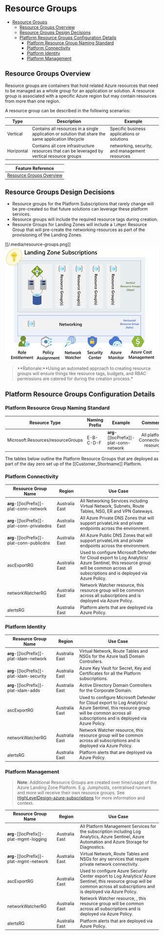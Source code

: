 # Resource Groups

- [Resource Groups](#resource-groups)
  - [Resource Groups Overview](#resource-groups-overview)
  - [Resource Groups Design Decisions](#resource-groups-design-decisions)
  - [Platform Resource Groups Configuration Details](#platform-resource-groups-configuration-details)
    - [Platform Resource Group Naming Standard](#platform-resource-group-naming-standard)
    - [Platform Connectivity](#platform-connectivity)
    - [Platform Identity](#platform-identity)
    - [Platform Management](#platform-management)

## Resource Groups Overview

Resource groups are containers that hold related Azure resources that need to be managed as a whole group for an application or solution. A resource group is associated with a specific Azure region but may contain resources from more than one region.

A resource group can be described in the following scenarios:

| Type       | Description                                                                                          | Example                                        |
| ---------- | ---------------------------------------------------------------------------------------------------- | ---------------------------------------------- |
| Vertical   | Contains all resources in a single application or solution that share the same application lifecycle | Specific business applications or solutions    |
| Horizontal | Contains all core infrastructure resources that can be leveraged by vertical resource groups         | networking, security, and management resources |

| **Feature Reference**                                                                                                              |
| ---------------------------------------------------------------------------------------------------------------------------------- |
| [Resource Groups Overview](https://docs.microsoft.com/en-us/azure/azure-resource-manager/management/manage-resource-groups-portal) |

## Resource Groups Design Decisions

- Resource groups for the Platform Subscriptions that rarely change will be pre-created so that future solutions can leverage these platform services.
- Resource groups will include the required resource tags during creation.
- Resource Groups for Landing Zones will include a `lzMgmt` Resource Group that will pre-create the networking resources as part of the provisioning of the Landing Zones.

[[/.media/resource-groups.png]]
![Resource Group Structure](../.media/resource-groups.png)

> **Rationale:**Using an automated approach to creating resource groups will ensure things like resource tags, budgets, and RBAC permissions are catered for during the creation process.\*

## Platform Resource Groups Configuration Details

### Platform Resource Group Naming Standard

| Resource Type                      | Naming Prefix | Example                     |                            Comments |
| ---------------------------------- | ------------- | --------------------------- | ----------------------------------: |
| Microsoft.Resources/resourceGroups | E-B-C-D-F     | **arg**-[[locPrefix]]-plat-conn-network | All platform Connectivity resources |

The tables below outline the Platform Resource Groups that are deployed as part of the day zero set up of the [[Customer_Shortname]] Platform.

### Platform Connectivity

| Resource Group Name             | Region         | Use Case                                                                                                                                                                              |
| ------------------------------- | -------------- | ------------------------------------------------------------------------------------------------------------------------------------------------------------------------------------- |
| **arg**-[[locPrefix]]-plat-conn-network     | Australia East | All Networking Services including Virtual Network, Subnets, Route Tables, NSG, ER and VPN Gateways.                                                                                   |
| **arg**-[[locPrefix]]-plat-conn-privatedns  | Australia East | All Azure Private DNS Zones that will support privateLink and private endpoints across the environment.                                                                               |
| **arg**-[[locPrefix]]-plat-conn-publicdns | Australia East | All Azure Public DNS Zones that will support privateLink and private endpoints across the environment.                                                                               |
| ascExportRG                     | Australia East | Used to configure Microsoft Defender for Cloud export to Log Analytics/ Azure Sentinel, this resource group will be common across all subscriptions and is deployed via Azure Policy. |
| networkWatcherRG                | Australia East | Network Watcher resource, this resource group will be common across all subscriptions and is deployed via Azure Policy.                                                               |
| alertsRG                        | Australia East | Platform alerts that are deployed via Azure Policy.                                                                                                                                   |

### Platform Identity

| Resource Group Name          | Region         | Use Case                                                                                                                                                                              |
| ---------------------------- | -------------- | ------------------------------------------------------------------------------------------------------------------------------------------------------------------------------------- |
| **arg**-[[locPrefix]]-plat-idam-network  | Australia East | Virtual Network, Route Tables and NSGs for the Azure IaaS Domain Controllers.                                                                                                         |
| **arg**-[[locPrefix]]-plat-idam-security | Australia East | Azure Key Vault for Secret, Key and Certificates for all the Platform subscriptions.                                                                                                  |
| **arg**-[[locPrefix]]-plat-idam-adds     | Australia East | Active Directory Domain Controllers for the Corporate Domain.                                                                                                                         |
| ascExportRG                  | Australia East | Used to configure Microsoft Defender for Cloud export to Log Analytics/ Azure Sentinel, this resource group will be common across all subscriptions and is deployed via Azure Policy. |
| networkWatcherRG             | Australia East | Network Watcher resource, this resource group will be common across all subscriptions and is deployed via Azure Policy.                                                               |
| alertsRG                     | Australia East | Platform alerts that are deployed via Azure Policy.                                                                                                                                   |

### Platform Management

> **Note**: Additional Resource Groups are created over time/usage of the Azure Landing Zone Platform. E.g. Jumphosts, centralised runners and more will receive their own resource groups. See [HighLevelDesign-azure-subscriptions](HighLevelDesign\HighLevelDesign-azure-subscriptions.md) for more information and context.

| Resource Group Name           | Region         | Use Case                                                                                                                                                                       |
| ----------------------------- | -------------- | ------------------------------------------------------------------------------------------------------------------------------------------------------------------------------ |
| **arg**-[[locPrefix]]-plat-mgmt-logging    | Australia East | All Platform Management Services for the subscription including Log Analytics, Azure Sentinel, Azure Automation and Azure Storage for Diagnostics.                             |
| **arg**-[[locPrefix]]-plat-mgmt-network   | Australia East | Virtual Network, Route Tables and NSGs for any services that require private network connectivity.                                                                             |
| ascExportRG                   | Australia East | Used to configure Azure Security Center export to Log Analytics/ Azure Sentinel, this resource group will be common across all subscriptions and is deployed via Azure Policy. |
| networkWatcherRG              | Australia East | Network Watcher resource, , this resource group will be common across all subscriptions and is deployed via Azure Policy.                                                      |
| alertsRG                      | Australia East | Platform alerts that are deployed via Azure Policy.                                                                                                                            |
